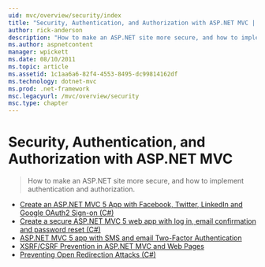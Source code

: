 ```yaml
---
uid: mvc/overview/security/index
title: "Security, Authentication, and Authorization with ASP.NET MVC | Microsoft Docs"
author: rick-anderson
description: "How to make an ASP.NET site more secure, and how to implement authentication and authorization."
ms.author: aspnetcontent
manager: wpickett
ms.date: 08/10/2011
ms.topic: article
ms.assetid: 1c1aa6a6-82f4-4553-8495-dc99814162df
ms.technology: dotnet-mvc
ms.prod: .net-framework
msc.legacyurl: /mvc/overview/security
msc.type: chapter
---
```

Security, Authentication, and Authorization with ASP.NET MVC
====================
> How to make an ASP.NET site more secure, and how to implement authentication and authorization.


- [Create an ASP.NET MVC 5 App with Facebook, Twitter, LinkedIn and Google OAuth2 Sign-on (C#)](create-an-aspnet-mvc-5-app-with-facebook-and-google-oauth2-and-openid-sign-on.md)
- [Create a secure ASP.NET MVC 5 web app with log in, email confirmation and password reset (C#)](create-an-aspnet-mvc-5-web-app-with-email-confirmation-and-password-reset.md)
- [ASP.NET MVC 5 app with SMS and email Two-Factor Authentication](aspnet-mvc-5-app-with-sms-and-email-two-factor-authentication.md)
- [XSRF/CSRF Prevention in ASP.NET MVC and Web Pages](xsrfcsrf-prevention-in-aspnet-mvc-and-web-pages.md)
- [Preventing Open Redirection Attacks (C#)](preventing-open-redirection-attacks.md)